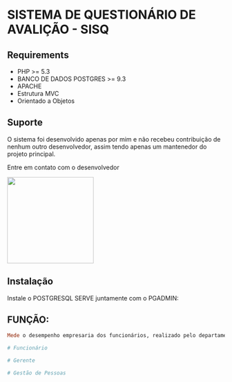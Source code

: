 # SISTEMA DE QUESTIONÁRIO DE AVALIÇÃO - SISQ
## Requirements

* PHP >= 5.3
* BANCO DE DADOS POSTGRES >= 9.3
* APACHE
* Estrutura MVC
* Orientado a Objetos

## Suporte

O sistema foi desenvolvido apenas por mim e não recebeu contribuição de nenhum outro desenvolvedor, assim tendo apenas um mantenedor do projeto principal.

Entre em contato com o desenvolvedor

<a href="http://www.facebook.com.br/renan.kabal"><img src="http://static.freepik.com/fotos-gratis/3d-botao-vermelho_30-1270.jpg" width="200"></a>

## Instalação

Instale o POSTGRESQL SERVE juntamente com o PGADMIN:

## FUNÇÃO:

``` ruby
Mede o desempenho empresaria dos funcionários, realizado pelo departamento de Recursos Humanos da empresa ou instituição

# Funcionário

# Gerente

# Gestão de Pessoas

```
